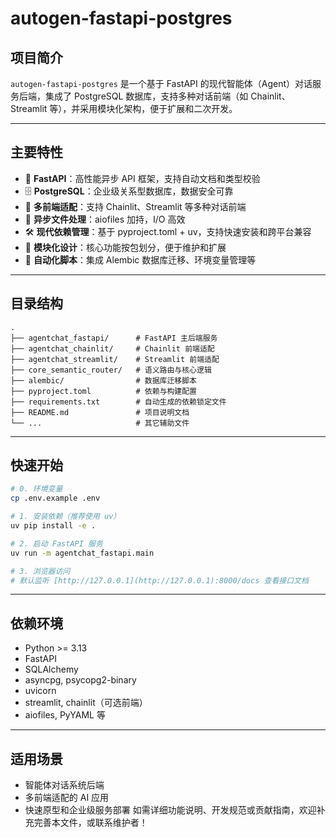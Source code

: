 # autogen-fastapi-postgres

## 项目简介

`autogen-fastapi-postgres` 是一个基于 FastAPI 的现代智能体（Agent）对话服务后端，集成了 PostgreSQL 数据库，支持多种对话前端（如 Chainlit、Streamlit 等），并采用模块化架构，便于扩展和二次开发。

---

## 主要特性

- 🚀 **FastAPI**：高性能异步 API 框架，支持自动文档和类型校验
- 🗄️ **PostgreSQL**：企业级关系型数据库，数据安全可靠
- 🧩 **多前端适配**：支持 Chainlit、Streamlit 等多种对话前端
- 🦾 **异步文件处理**：aiofiles 加持，I/O 高效
- 🛠️ **现代依赖管理**：基于 pyproject.toml + uv，支持快速安装和跨平台兼容
- 🧬 **模块化设计**：核心功能按包划分，便于维护和扩展
- 📝 **自动化脚本**：集成 Alembic 数据库迁移、环境变量管理等

---

## 目录结构

```plaintext
.
├── agentchat_fastapi/      # FastAPI 主后端服务
├── agentchat_chainlit/     # Chainlit 前端适配
├── agentchat_streamlit/    # Streamlit 前端适配
├── core_semantic_router/   # 语义路由与核心逻辑
├── alembic/                # 数据库迁移脚本
├── pyproject.toml          # 依赖与构建配置
├── requirements.txt        # 自动生成的依赖锁定文件
├── README.md               # 项目说明文档
└── ...                     # 其它辅助文件
```

---

## 快速开始

```bash
# 0. 环境变量
cp .env.example .env

# 1. 安装依赖（推荐使用 uv）
uv pip install -e .

# 2. 启动 FastAPI 服务
uv run -m agentchat_fastapi.main

# 3. 浏览器访问
# 默认监听 [http://127.0.0.1](http://127.0.0.1):8000/docs 查看接口文档
```

---

## 依赖环境

- Python >= 3.13
- FastAPI
- SQLAlchemy
- asyncpg, psycopg2-binary
- uvicorn
- streamlit, chainlit（可选前端）
- aiofiles, PyYAML 等

---

## 适用场景

- 智能体对话系统后端
- 多前端适配的 AI 应用
- 快速原型和企业级服务部署
如需详细功能说明、开发规范或贡献指南，欢迎补充完善本文件，或联系维护者！